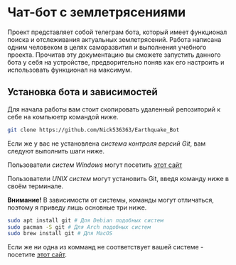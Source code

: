 # Чат-бот с землетрясениями

Проект представляет собой телеграм бота, который имеет функционал поиска и отслеживания актуальных землетрясений.
Работа написана одним человеком в целях саморазвития и выполнения учебного проекта.
Прочитав эту документацию вы сможете запустить данного бота у себя на устройстве, предворительно поняв как его настроить и использовать функционал на максимум.

## Установка бота и зависимостей

Для начала работы вам стоит скопировать удаленный репозиторий к себе на компьюетр командой ниже.
```bash
git clone https://github.com/Nick536363/Earthquake_Bot
```
Если же у вас не установлена *система контроля версий Git*, вам следуют выполнить шаги ниже.

Пользователи *систем Windows* могут посетить [этот сайт](https://git-scm.com/)

Пользователи *UNIX систем* могут установить Git, введя команду ниже в своём терминале.

**Внимание!**
В зависимости от системы, команды могут отличаться, поэтому я приведу лишь основные три ниже.

```bash
sudo apt install git # Для Debian подобных систем
sudo pacman -S git # Для Arch подобных систем
sudo brew install git # Для MacOS
```

Если же ни одна из комманд не соответствует вашей системе - посетите [этот сайт](https://git-scm.com/).